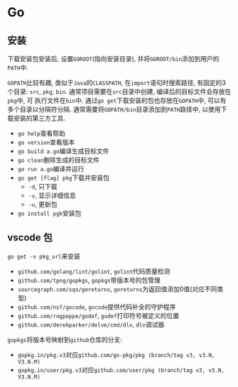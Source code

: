 # Go

## 安装

下载安装包安装后, 设置`GOROOT`(指向安装目录), 并将`GOROOT/bin`添加到用户的`PATH`中.

`GOPATH`比较有趣, 类似于`Java`的`CLASSPATH`, 在`import`语句时搜索路径, 有固定的3个目录:
`src`, `pkg`, `bin`. 通常项目需要在`src`目录中创建, 编译后的目标文件会存放在`pkg`中, 可
执行文件在`bin`中. 通过`go get`下载安装的包也存放在`GOPATH`中, 可以有多个目录以分隔符分隔.
通常需要将`GOPATH/bin`目录添加到`PATH`路径中, 以使用下载安装的第三方工具.

* `go help`查看帮助
* `go version`查看版本
* `go build a.go`编译生成目标文件
* `go clean`删除生成的目标文件
* `go run a.go`编译并运行
* `go get [flag] pkg`下载并安装包
    * `-d`, 只下载
    * `-v`, 显示详细信息
    * `-u`, 更新包
* `go install pgk`安装包

## vscode 包

`go get -v pkg_url`来安装

* `github.com/golang/lint/golint`, `golint`代码质量检测
* `github.com/tpng/gopkgs`, `gopkgs`带版本号的包管理
* `sourcegraph.com/sqs/goreturns`, `goreturns`为返回值添加0值(对应不同类型)
* `github.com/nsf/gocode`, `gocode`提供代码补全的守护程序
* `github.com/rogpeppe/godef`, `godef`打印符号被定义的位置
* `github.com/derekparker/delve/cmd/dlv`, `dlv`调试器

`gopkgs`将版本号映射到`github`仓库的分支:
* `gopkg.in/pkg.v3`对应`github.com/go-pkg/pkg (branch/tag v3, v3.N, V3.N.M)`
* `gopkg.in/user/pkg.v3`对应`github.com/user/pkg (branch/tag v3, v3.N, V3.N.M)`
